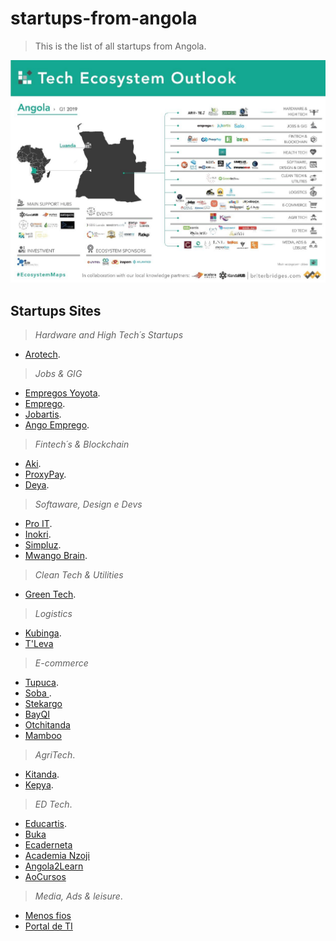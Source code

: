 # startups-from-angola
> This is the list of all startups from Angola.

![startups](startups-angola.jpeg)
## Startups Sites

 > *Hardware and High Tech´s Startups*  

   - [Arotech](https://pt.arotech.org/).   

  > *Jobs & GIG* 

   - [Empregos Yoyota](http://empregosyoyota.net).
   - [Emprego](https://Emprego.co.ao).
   - [Jobartis](https://Jobartis.com).
   - [Ango Emprego](http://angoemprego.com).

  > *Fintech´s & Blockchain*

   - [Aki](https://Aki.com.ao).
   - [ProxyPay](https://Proxypay.com.ao).
   - [Deya](https://Deyamais.com).

  > *Softaware, Design e Devs*

   - [Pro IT](https://proit-consulting.co.ao).
   - [Inokri](https://Inokri.com).
   - [Simpluz](https://Simpluz.com).
   - [Mwango Brain](https://MwangoBrain.com).

  > *Clean Tech & Utilities*

   - [Green Tech](https://www.energygreentech.solutions).

  > *Logistics*

   - [Kubinga](https://www.Kubinga.tech).
   - [T'Leva](tleva.tupuca.com)

  > *E-commerce*
   - [Tupuca](https://www.Tupuca.com).
   - [Soba ](https://www.Soba-store.com).
   - [Stekargo](https://www.Stekargo.com)
   - [BayQI](https://www.Bayqi.com)
   - [Otchitanda](https://www.Otchitnda.com)
   - [Mamboo](https://mamboo.co.ao)

  > *AgriTech*.

   - [Kitanda](https://www.Kitandaonlinemegastore.com).
   - [Kepya](https://www.Kepya.co.ao).

  > *ED Tech*.

   - [Educartis](https://www.Educartis.co.ao).
   - [Buka](https://www.Bukaapp.com)
   - [Ecaderneta](https://www.ecaderneta.com)
   - [Academia Nzoji](https://www.acadmianzoji.com)
   - [Angola2Learn](https://www.Angola2learn.co.ao)
   - [AoCursos](https://www.aocursos.com)

  > *Media, Ads & leisure*.

   - [Menos fios](https://www.menosfios.com)
   - [Portal de TI](https://pti.ao/)



    
 
